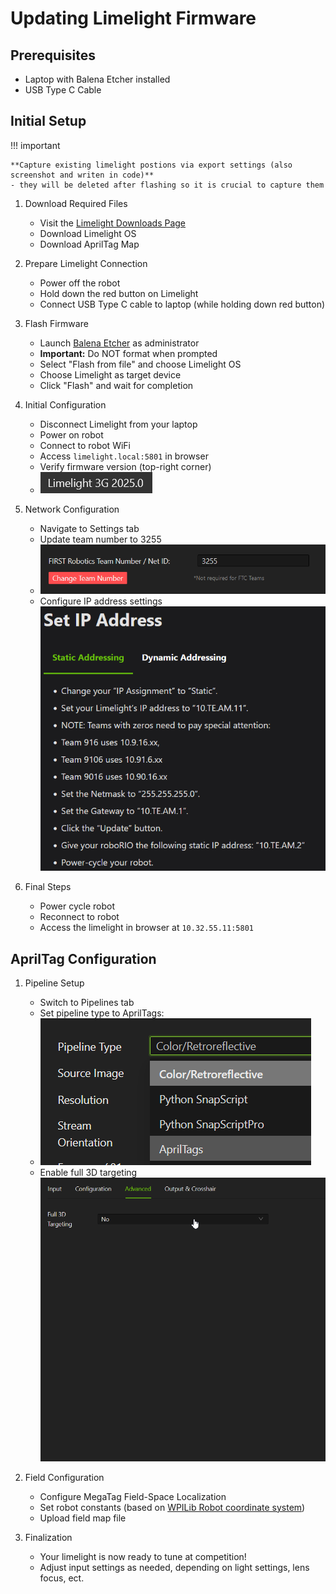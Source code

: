 # Updating Limelight Firmware

## Prerequisites
- Laptop with Balena Etcher installed
- USB Type C Cable

## Initial Setup

!!! important

    **Capture existing limelight postions via export settings (also screenshot and writen in code)**
    - they will be deleted after flashing so it is crucial to capture them

1. Download Required Files
    - Visit the [Limelight Downloads Page](https://limelightvision.io/pages/downloads)
    - Download Limelight OS
    - Download AprilTag Map

2. Prepare Limelight Connection
    - Power off the robot
    - Hold down the red button on Limelight
    - Connect USB Type C cable to laptop (while holding down red button)

3. Flash Firmware
    - Launch [Balena Etcher](https://etcher.balena.io/) as administrator
    - **Important:** Do NOT format when prompted
    - Select "Flash from file" and choose Limelight OS
    - Choose Limelight as target device
    - Click "Flash" and wait for completion

4. Initial Configuration
    - Disconnect Limelight from your laptop
    - Power on robot
    - Connect to robot WiFi
    - Access `limelight.local:5801` in browser
    - Verify firmware version (top-right corner)
    - ![Network Configuration](../.images/Software/Updating_limelight_firmwhere/limelight.png)

5. Network Configuration
    - Navigate to Settings tab
    - Update team number to 3255
    - ![Network Configuration](../.images/Software/Updating_limelight_firmwhere/team_number.png)
    - Configure IP address settings
    ![IP Address Settings](../.images/Software/Updating_limelight_firmwhere/ip_adress_settings.png)

6. Final Steps
    - Power cycle robot
    - Reconnect to robot
    - Access the limelight in browser at `10.32.55.11:5801`

## AprilTag Configuration

1. Pipeline Setup
    - Switch to Pipelines tab
    - Set pipeline type to AprilTags:
    - ![Pipeline Settings](../.images/Software/Updating_limelight_firmwhere/image.png)
    - Enable full 3D targeting
    ![Network Configuration](../.images/Software/Updating_limelight_firmwhere/firefox_yjlFjB9nba.gif)

2. Field Configuration
    - Configure MegaTag Field-Space Localization
    - Set robot constants (based on [WPILib Robot coordinate system](https://docs.wpilib.org/en/stable/docs/software/basic-programming/coordinate-system.html#wpilib-coordinate-system))
    - Upload field map file

3. Finalization
    - Your limelight is now ready to tune at competition!
    - Adjust input settings as needed, depending on light settings, lens focus, ect. 

